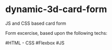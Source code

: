 # dynamic-3d-card-form
JS and CSS based card form

Form excercise, based upon the following techs:

#HTML - CSS 
#Flexbox
#JS
